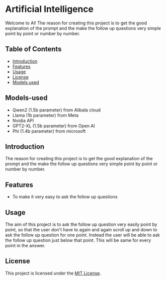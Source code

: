 # Artificial Intelligence

Welcome to AI! The reason for creating this project is to get the good explanation of the prompt and the make the follow up questions very simple point by point or number by number.

## Table of Contents
- [Introduction](#introduction)
- [Features](#features)
- [Usage](#usage)
- [License](#license)
- [Models used](#Models-used)

## Models-used
- Qwen2 (1.5b parameter) from Alibala cloud
- Llama (1b parameter) from Meta
- Nvidia API
- GPT2-XL (1.5b parameter) from Open AI
- Phi (1.4b parameter) from microsoft

## Introduction
The reason for creating this project is to get the good explanation of the prompt and the make the follow up questions very simple point by point or number by number.

## Features
- To make it very easy to ask the follow up questions

## Usage
The aim of this project is to ask the follow up question very easily point by point, so that the user don't have to again and again scroll up and down to ask the follow up question for one point. Instead the user will be able to ask the follow up question just below that point. This will be same for every point in the answer.


## License
This project is licensed under the [MIT License](LICENSE).
